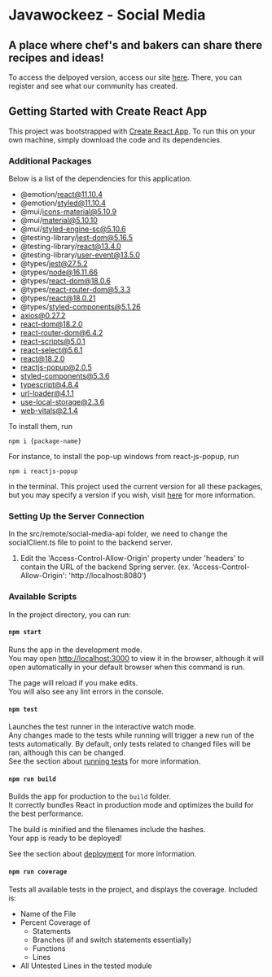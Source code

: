# Javawockeez - Social Media
## A place where chef's and bakers can share there recipes and ideas!
To access the delpoyed version, access our site [here](http://javawockeez-social-react.s3-website-us-east-1.amazonaws.com/). There, you can register and see what our community has created.


## Getting Started with Create React App

This project was bootstrapped with [Create React App](https://github.com/facebook/create-react-app).
To run this on your own machine, simply download the code and its dependencies.

### Additional Packages
Below is a list of the dependencies for this application.
- @emotion/react@11.10.4
- @emotion/styled@11.10.4
- @mui/icons-material@5.10.9
- @mui/material@5.10.10
- @mui/styled-engine-sc@5.10.6
- @testing-library/jest-dom@5.16.5
- @testing-library/react@13.4.0
- @testing-library/user-event@13.5.0
- @types/jest@27.5.2
- @types/node@16.11.66
- @types/react-dom@18.0.6
- @types/react-router-dom@5.3.3
- @types/react@18.0.21
- @types/styled-components@5.1.26
- axios@0.27.2
- react-dom@18.2.0
- react-router-dom@6.4.2
- react-scripts@5.0.1
- react-select@5.6.1
- react@18.2.0
- reactjs-popup@2.0.5
- styled-components@5.3.6
- typescript@4.8.4
- url-loader@4.1.1
- use-local-storage@2.3.6
- web-vitals@2.1.4

To install them, run
```
npm i {package-name}
```
For instance, to install the pop-up windows from react-js-popup, run
```
npm i reactjs-popup
```
in the terminal. This project used the current version for all these packages, but you may specify a version if you wish, visit [here](https://docs.npmjs.com/cli/v6/commands/npm-install) for more information.


### Setting Up the Server Connection

In the src/remote/social-media-api folder, we need to change the socialClient.ts file to point to the backend server.

1. Edit the 'Access-Control-Allow-Origin' property under 'headers' to contain the URL of the backend Spring server. (ex. 'Access-Control-Allow-Origin': 'http://localhost:8080') 


### Available Scripts

In the project directory, you can run:

#### `npm start`

Runs the app in the development mode.\
You may open [http://localhost:3000](http://localhost:3000) to view it in the browser, although it will open automatically in your default browser when this command is run.

The page will reload if you make edits.\
You will also see any lint errors in the console.

#### `npm test`

Launches the test runner in the interactive watch mode.\
Any changes made to the tests while running will trigger a new run of the tests automatically. By default, only tests related to changed files will be ran, although this can be changed.\
See the section about [running tests](https://facebook.github.io/create-react-app/docs/running-tests) for more information.

#### `npm run build`

Builds the app for production to the `build` folder.\
It correctly bundles React in production mode and optimizes the build for the best performance.

The build is minified and the filenames include the hashes.\
Your app is ready to be deployed!

See the section about [deployment](https://facebook.github.io/create-react-app/docs/deployment) for more information.

#### `npm run coverage`

Tests all available tests in the project, and displays the coverage. Included is: 
- Name of the File
- Percent Coverage of
	- Statements
	- Branches (if and switch statements essentially)
	- Functions
	- Lines
- All Untested Lines in the tested module
 